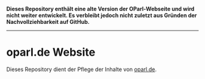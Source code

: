 **Dieses Repository enthält eine alte Version der OParl-Webseite und
wird nicht weiter entwickelt. Es verbleibt jedoch nicht zuletzt
aus Gründen der Nachvollziehbarkeit auf GitHub.**

----

oparl.de Website
================

Dieses Repository dient der Pflege der Inhalte von [oparl.de](http://oparl.de/).
